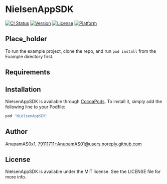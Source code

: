 # NielsenAppSDK

[![CI Status](https://img.shields.io/travis/AnupamAS0x1/NielsenAppSDK.svg?style=flat)](https://travis-ci.org/AnupamAS0x1/NielsenAppSDK)
[![Version](https://img.shields.io/cocoapods/v/NielsenAppSDK.svg?style=flat)](https://cocoapods.org/pods/NielsenAppSDK)
[![License](https://img.shields.io/cocoapods/l/NielsenAppSDK.svg?style=flat)](https://cocoapods.org/pods/NielsenAppSDK)
[![Platform](https://img.shields.io/cocoapods/p/NielsenAppSDK.svg?style=flat)](https://cocoapods.org/pods/NielsenAppSDK)

## Place_holder

To run the example project, clone the repo, and run `pod install` from the Example directory first.

## Requirements

## Installation

NielsenAppSDK is available through [CocoaPods](https://cocoapods.org). To install
it, simply add the following line to your Podfile:

```ruby
pod 'NielsenAppSDK'
```

## Author

AnupamAS0x1, 79111711+AnupamAS01@users.noreply.github.com

## License

NielsenAppSDK is available under the MIT license. See the LICENSE file for more info.
